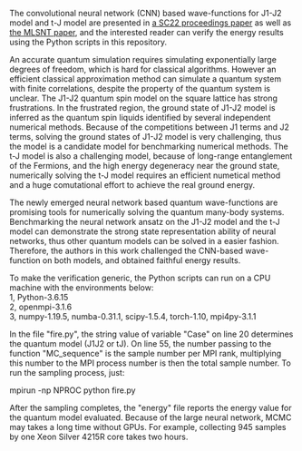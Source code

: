 The convolutional neural network (CNN) based wave-functions for J1-J2 model and t-J model are presented in [a SC22 proceedings paper](https://www.computer.org/csdl/proceedings-article/sc/2022/544400a677/1I0bT1mgq2s) as well as [the MLSNT paper](https://iopscience.iop.org/article/10.1088/2632-2153/acc56a), and the interested reader can verify the energy results using the Python scripts in this repository.

An accurate quantum simulation requires simulating exponentially large degrees of freedom, which is hard for classical algorithms. However an efficient classical approximation method can simulate a quantum system with finite correlations, despite the property of the quantum system is unclear. The J1-J2 quantum spin model on the square lattice has strong frustrations. In the frustrated region, the ground state of J1-J2 model is inferred as the quantum spin liquids identified by several independent numerical methods. Because of the competitions between J1 terms and J2 terms, solving the ground states of J1-J2 model is very challenging, thus the model is a candidate model for benchmarking numerical methods. The t-J model is also a challenging model, because of long-range entanglement of the Fermions, and the high energy degeneracy near the ground state, numerically solving the t-J model requires an efficient numetical method and a huge comutational effort to achieve the real ground energy. 

The newly emerged neural network based quantum wave-functions are promising tools for numerically solving the quantum many-body systems. Benchmarking the neural network ansatz on the J1-J2 model and the t-J model can demonstrate the strong state representation ability of neural networks, thus other quantum models can be solved in a easier fashion. Therefore, the authors in this work challenged the CNN-based wave-function on both models, and obtained faithful energy results. 

To make the verification generic, the Python scripts can run on a CPU machine with the environments below:\
1, Python-3.6.15\
2, openmpi-3.1.6\
3, numpy-1.19.5, numba-0.31.1, scipy-1.5.4, torch-1.10, mpi4py-3.1.1

In the file "fire.py", the string value of variable "Case" on line 20 determines the quantum model (J1J2 or tJ). On line 55, the number passing to the function "MC_sequence" is the sample number per MPI rank, multiplying this number to the MPI process number is then the total sample number. To run the sampling process, just:

mpirun -np NPROC python fire.py

After the sampling completes, the "energy" file reports the energy value for the quantum model evaluated. Because of the large neural network, MCMC may takes a long time without GPUs. For example, collecting 945 samples by one Xeon Silver 4215R core takes two hours. 
